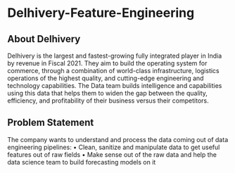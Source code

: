 # Delhivery-Feature-Engineering
 
## About Delhivery
Delhivery is the largest and fastest-growing fully integrated player in India by revenue in Fiscal 2021. They aim to build the operating 
system for commerce, through a combination of world-class infrastructure, logistics operations of the highest quality, and cutting-edge 
engineering and technology capabilities. 
The Data team builds intelligence and capabilities using this data that helps them to widen the gap between the quality, efficiency, and 
profitability of their business versus their competitors.

## Problem Statement
The company wants to understand and process the data coming out of data engineering pipelines: 
• Clean, sanitize and manipulate data to get useful features out of raw fields 
• Make sense out of the raw data and help the data science team to build forecasting models on it
